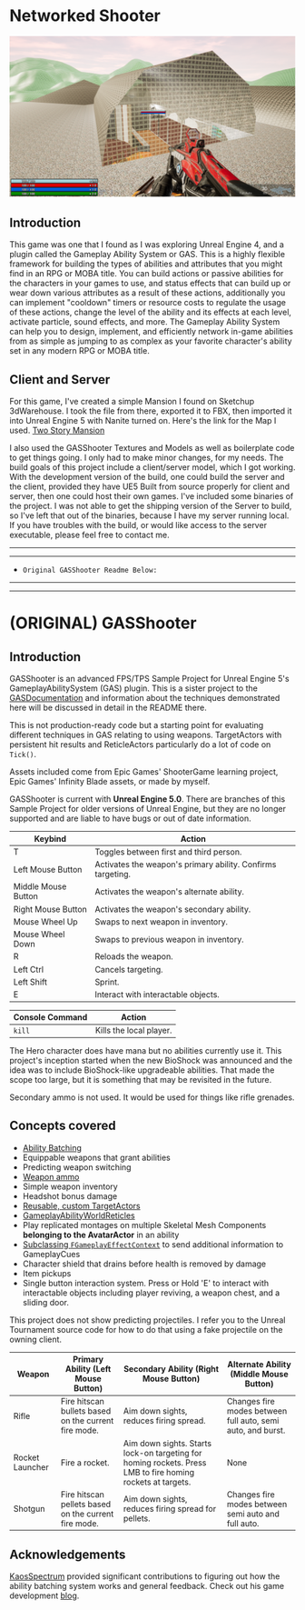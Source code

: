 # Networked Shooter

![Alt Text](NetworkedShooter.png)


## Introduction

This game was one that I found as I was exploring Unreal Engine 4, and a plugin called the Gameplay Ability System or GAS. This is a highly flexible framework for building the types of abilities and attributes that you might find in an RPG or MOBA title. You can build actions or passive abilities for the characters in your games to use, and status effects that can build up or wear down various attributes as a result of these actions, additionally you can implement "cooldown" timers or resource costs to regulate the usage of these actions, change the level of the ability and its effects at each level, activate particle, sound effects, and more. The Gameplay Ability System can help you to design, implement, and efficiently network in-game abilities from as simple as jumping to as complex as your favorite character's ability set in any modern RPG or MOBA title. 

## Client and Server

For this game, I've created a simple Mansion I found on Sketchup 3dWarehouse. I took the file from there, exported it to FBX, then imported it into Unreal Engine 5 with Nanite turned on. Here's the link for the Map I used. <a href="https://3dwarehouse.sketchup.com/model/u1cb07898-79da-4994-abb2-4497b6624ca2/Two-Story-mansion">Two Story Mansion</a>

I also used the GASShooter Textures and Models as well as boilerplate code to get things going. I only had to make minor changes, for my needs. The build goals of this project include a client/server model, which I got working. With the development version of the build, one could build the server and the client, provided they have UE5 Built from source properly for client and server, then one could host their own games. I've included some binaries of the project. I was not able to get the shipping version of the Server to build, so I've left that out of the binaries, because I have my server running local. If you have troubles with the build, or would like access to the server executable, please feel free to contact me. 



---

****
*     Original GASShooter Readme Below:
****

---

# (ORIGINAL) GASShooter

## Introduction

GASShooter is an advanced FPS/TPS Sample Project for Unreal Engine 5's GameplayAbilitySystem (GAS) plugin. This is a sister project to the [GASDocumentation](https://github.com/tranek/GASDocumentation) and information about the techniques demonstrated here will be discussed in detail in the README there.

This is not production-ready code but a starting point for evaluating different techniques in GAS relating to using weapons. TargetActors with persistent hit results and ReticleActors particularly do a lot of code on `Tick()`.

Assets included come from Epic Games' ShooterGame learning project, Epic Games' Infinity Blade assets, or made by myself.

GASShooter is current with **Unreal Engine 5.0**. There are branches of this Sample Project for older versions of Unreal Engine, but they are no longer supported and are liable to have bugs or out of date information.

| Keybind             | Action                                                      |
| ------------------- | ----------------------------------------------------------- |
| T                   | Toggles between first and third person.                     |
| Left Mouse Button   | Activates the weapon's primary ability. Confirms targeting. |
| Middle Mouse Button | Activates the weapon's alternate ability.                   |
| Right Mouse Button  | Activates the weapon's secondary ability.                   |
| Mouse Wheel Up      | Swaps to next weapon in inventory.                          |
| Mouse Wheel Down    | Swaps to previous weapon in inventory.                      |
| R                   | Reloads the weapon.                                         |
| Left Ctrl           | Cancels targeting.                                          |
| Left Shift          | Sprint.                                                     |
| E                   | Interact with interactable objects.                         |

| Console Command | Action                  |
| --------------- | ----------------------- |
| `kill`          | Kills the local player. |

The Hero character does have mana but no abilities currently use it. This project's inception started when the new BioShock was announced and the idea was to include BioShock-like upgradeable abilities. That made the scope too large, but it is something that may be revisited in the future.

Secondary ammo is not used. It would be used for things like rifle grenades.

## Concepts covered

* [Ability Batching](https://github.com/tranek/GASDocumentation#concepts-ga-batching)
* Equippable weapons that grant abilities
* Predicting weapon switching
* [Weapon ammo](https://github.com/tranek/GASDocumentation#concepts-as-design-itemattributes)
* Simple weapon inventory
* Headshot bonus damage
* [Reusable, custom TargetActors](https://github.com/tranek/GASDocumentation#concepts-targeting-actors)
* [GameplayAbilityWorldReticles](https://github.com/tranek/GASDocumentation#concepts-targeting-reticles)
* Play replicated montages on multiple Skeletal Mesh Components **belonging to the AvatarActor** in an ability
* [Subclassing `FGameplayEffectContext`](https://github.com/tranek/GASDocumentation#concepts-ge-context) to send additional information to GameplayCues
* Character shield that drains before health is removed by damage
* Item pickups
* Single button interaction system. Press or Hold 'E' to interact with interactable objects including player reviving, a weapon chest, and a sliding door.

This project does not show predicting projectiles. I refer you to the Unreal Tournament source code for how to do that using a fake projectile on the owning client.

| Weapon          | Primary Ability (Left Mouse Button)                  | Secondary Ability (Right Mouse Button)                                                                     | Alternate Ability (Middle Mouse Button)                     |
| --------------- | ---------------------------------------------------- | ---------------------------------------------------------------------------------------------------------- | ----------------------------------------------------------- |
| Rifle           | Fire hitscan bullets based on the current fire mode. | Aim down sights, reduces firing spread.                                                                    | Changes fire modes between full auto, semi auto, and burst. |
| Rocket Launcher | Fire a rocket.                                       | Aim down sights. Starts lock-on targeting for homing rockets. Press LMB to fire homing rockets at targets. | None                                                        |
| Shotgun         | Fire hitscan pellets based on the current fire mode. | Aim down sights, reduces firing spread for pellets.                                                        | Changes fire modes between semi auto and full auto.         |

## Acknowledgements

[KaosSpectrum](https://github.com/KaosSpectrum) provided significant contributions to figuring out how the ability batching system works and general feedback. Check out his game development [blog](https://www.thegames.dev/).

